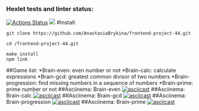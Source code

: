 ### Hexlet tests and linter status:
[![Actions Status](https://github.com/AnastasiaBrykina/frontend-project-44/workflows/hexlet-check/badge.svg)](https://github.com/AnastasiaBrykina/frontend-project-44/actions)
<a href="https://codeclimate.com/github/AnastasiaBrykina/frontend-project-44/maintainability"><img src="https://api.codeclimate.com/v1/badges/0805188580e16921302d/maintainability" /></a>
#Install:
```
git clone https://github.com/AnastasiaBrykina/frontend-project-44.git
```
```
cd /frontend-project-44.git
```
```
make install
npm link
```
##Game list:
*Brain-even: even number or not
*Brain-calc: calculate expressions
*Brain-gcd: greatest common divisor of two numbers
*Brain-progression: find missing numbers in a sequence of numbers
*Brain-prime: prime number or not
##Asciinema: Brain-even
[![asciicast](https://asciinema.org/a/PhwtveYi3yC1rAsg7lXl7TZFG.svg)](https://asciinema.org/a/PhwtveYi3yC1rAsg7lXl7TZFG)
##Asciinema: Brain-calc
[![asciicast](https://asciinema.org/a/UuEKBAkEuPFBML0WG3Uw0D6MD.svg)](https://asciinema.org/a/UuEKBAkEuPFBML0WG3Uw0D6MD)
##Asciinema: Brain-gcd
[![asciicast](https://asciinema.org/a/gE76uVswyPYvBNkkEwZi4ueDW.svg)](https://asciinema.org/a/gE76uVswyPYvBNkkEwZi4ueDW)
##Asciinema: Brain-progression
[![asciicast](https://asciinema.org/a/C4UZnlNo3uFvJbalkn7hRsx4C.svg)](https://asciinema.org/a/C4UZnlNo3uFvJbalkn7hRsx4C)
##Asciinema: Brain-prime
[![asciicast](https://asciinema.org/a/Gw6wO9lIHqE3CHt0FTLh2b9BR.svg)](https://asciinema.org/a/Gw6wO9lIHqE3CHt0FTLh2b9BR)
